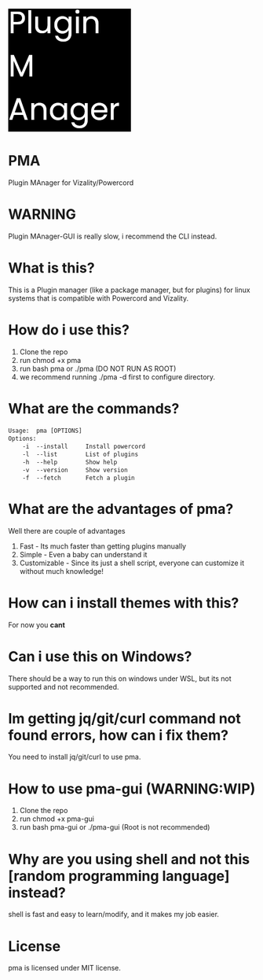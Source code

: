 <p align="left">
<img src="./assets/pma.png">
</p>


# PMA
Plugin MAnager for Vizality/Powercord
# WARNING
Plugin MAnager-GUI is really slow, i recommend the CLI instead.
# What is this?
This is a Plugin manager (like a package manager, but for plugins) for linux systems that is compatible with Powercord and Vizality.

# How do i use this?
1. Clone the repo
2. run chmod +x pma
3. run bash pma or ./pma (DO NOT RUN AS ROOT)
4. we recommend running ./pma -d first to configure directory.

# What are the commands?
```
Usage:  pma [OPTIONS]
Options:
    -i  --install     Install powercord
    -l  --list        List of plugins
    -h  --help        Show help
    -v  --version     Show version
    -f  --fetch       Fetch a plugin
```

# What are the advantages of pma?
Well there are couple of advantages
1. Fast - Its much faster than getting plugins manually
2. Simple - Even a baby can understand it 
3. Customizable - Since its just a shell script, everyone can customize it without much knowledge!

# How can i install themes with this?
For now you **cant**

# Can i use this on Windows?
There should be a way to run this on windows under WSL, but its not supported and not recommended.

# Im getting jq/git/curl command not found errors, how can i fix them?
You need to install jq/git/curl to use pma.

# How to use pma-gui (WARNING:WIP)
1. Clone the repo
2. run chmod +x pma-gui
3. run bash pma-gui or ./pma-gui (Root is not recommended)

# Why are you using shell and not this [random programming language] instead?
shell is fast and easy to learn/modify, and it makes my job easier.

# License
pma is licensed under MIT license.
